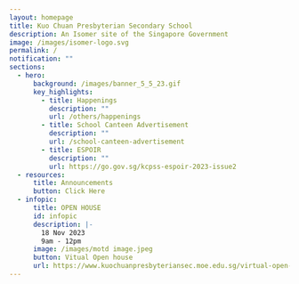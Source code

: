 ```yaml
---
layout: homepage
title: Kuo Chuan Presbyterian Secondary School
description: An Isomer site of the Singapore Government
image: /images/isomer-logo.svg
permalink: /
notification: ""
sections:
  - hero:
      background: /images/banner_5_5_23.gif
      key_highlights:
        - title: Happenings
          description: ""
          url: /others/happenings
        - title: School Canteen Advertisement
          description: ""
          url: /school-canteen-advertisement
        - title: ESPOIR
          description: ""
          url: https://go.gov.sg/kcpss-espoir-2023-issue2
  - resources:
      title: Announcements
      button: Click Here
  - infopic:
      title: OPEN HOUSE
      id: infopic
      description: |-
        18 Nov 2023
        9am - 12pm
      image: /images/motd image.jpeg
      button: Vitual Open house
      url: https://www.kuochuanpresbyteriansec.moe.edu.sg/virtual-open-house/
---
```

